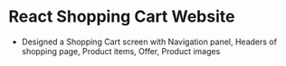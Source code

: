 # React Shopping Cart Website
- Designed a Shopping Cart screen with Navigation panel, Headers of shopping page, Product items, Offer, Product images